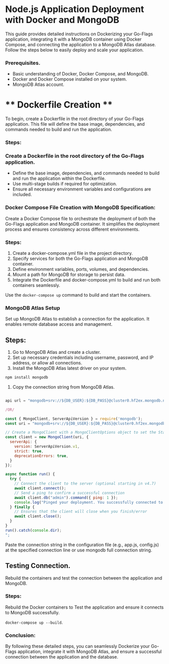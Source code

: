 # Node.js Application Deployment with Docker and MongoDB
This guide provides detailed instructions on Dockerizing your Go-Flags application, integrating it with a MongoDB container using Docker Compose, and connecting the application to a MongoDB Atlas database. Follow the steps below to easily deploy and scale your application.

### Prerequisites.

- Basic understanding of Docker, Docker Compose, and MongoDB.
- Docker and Docker Compose installed on your system.
- MongoDB Atlas account.

# ** Dockerfile Creation **
To begin, create a Dockerfile in the root directory of your Go-Flags application. This file will define the base image, dependencies, and commands needed to build and run the application.

### Steps:

### Create a Dockerfile in the root directory of the Go-Flags application.

- Define the base image, dependencies, and commands needed to build and run the application within the Dockerfile.
- Use multi-stage builds if required for optimization.
- Ensure all necessary environment variables and configurations are included.


### Docker Compose File Creation with MongoDB Specification:

 Create a Docker Compose file to orchestrate the deployment of both the Go-Flags application and MongoDB container. It simplifies the deployment process and ensures consistency across different environments.

### Steps:

1. Create a docker-compose.yml file in the project directory.
2. Specify services for both the Go-Flags application and MongoDB container.
3. Define environment variables, ports, volumes, and dependencies.
4. Mount a path for MongoDB for storage to persist data.
5.  Integrate the Dockerfile and docker-compose.yml to build and run both containers seamlessly.


Use the `docker-compose up` command to build and start the containers.

### MongoDB Atlas Setup

 Set up MongoDB Atlas to establish a connection for the application. It enables remote database access and management.

## **Steps:**

1. Go to MongoDB Atlas and create a cluster.
2. Set up necessary credentials including username, password, and IP address, or allow all connections.
3. Install the MongoDB Atlas latest driver on your system.

```jsx
npm install mongodb
```

1. Copy the connection string from MongoDB Atlas.

```jsx

api url = "mongodb+srv://${DB_USER}:${DB_PASS}@cluster0.hf2ex.mongodb.net/flagly_control"

/OR/

const { MongoClient, ServerApiVersion } = require('mongodb');
const uri = "mongodb+srv://${DB_USER}:${DB_PASS}@cluster0.hf2ex.mongodb.net/flagly_control";

// Create a MongoClient with a MongoClientOptions object to set the Stable API version
const client = new MongoClient(uri, {
  serverApi: {
    version: ServerApiVersion.v1,
    strict: true,
    deprecationErrors: true,
  }
});

async function run() {
  try {
    // Connect the client to the server	(optional starting in v4.7)
    await client.connect();
    // Send a ping to confirm a successful connection
    await client.db("admin").command({ ping: 1 });
    console.log("Pinged your deployment. You successfully connected to MongoDB!");
  } finally {
    // Ensures that the client will close when you finish/error
    await client.close();
  }
}
run().catch(console.dir);
";
```

Paste the connection string in the configuration file (e.g., app.js, config.js) at the specified connection line or use mongodb full connection string.

## Testing Connection.

 Rebuild the containers and test the connection between the application and MongoDB.

### Steps:

Rebuild the Docker containers to Test the application and ensure it connects to MongoDB successfully.

 `docker-compose up --build`.

### Conclusion:

By following these detailed steps, you can seamlessly Dockerize your Go-Flags application, integrate it with MongoDB Atlas, and ensure a successful connection between the application and the database. 






